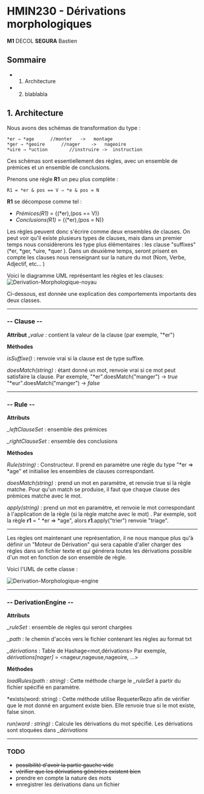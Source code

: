
# HMIN230 - Dérivations morphologiques
**M1** DECOL
**SEGURA** Bastien
## Sommaire

* 1. Architecture
* 2. blablabla



## 1. Architecture
Nous avons des schémas de transformation du type :

	*er ⇒ *age		//monter   ->   montage
	*ger ⇒ *geoire     	//nager    ->   nageoire
	*uire ⇒ *uction        //instruire ->  instruction
Ces schémas sont essentiellement des règles, avec un ensemble de prémices et un ensemble de conclusions.

Prenons une règle **R1** un peu plus complète : 
	
	R1 = *er & pos == V ⇒ *e & pos = N  
**R1** se décompose comme tel :
* *Prémices(R1)* =  {(*er),(pos == V)}
*  *Conclusions(R1)* = {(*er),(pos = N)}

Les règles peuvent donc s'écrire comme deux ensembles de clauses. On peut voir qu'il existe plusieurs types de clauses, mais dans un premier temps nous considèrerons les type plus élémentaires : les clause "suffixes" (*er, *ger, *uire, *quer ). 
Dans un deuxième temps, seront prisent en compte les clauses nous renseignant sur la nature du mot (Nom, Verbe, Adjectif, etc... )

Voici le diagramme UML représentant les règles et les clauses:
![Derivation-Morphologique-noyau](https://i.imgur.com/YuSoxpy.png)

Ci-dessous, est donnée une explication des comportements importants des deux classes.

-----

### -- Clause --
**Attribut**
*_value* : contient la valeur de la clause (par exemple, "*er")

**Méthodes**

*isSuffixe()* : renvoie vrai si la clause est de type suffixe.

*doesMatch(string)* : étant donné un mot, renvoie vrai si ce mot peut satisfaire la clause. 
Par exemple, 
"*er".doesMatch("manger") -> *true*
 "*eur".doesMatch("manger") -> *false*

------------

### -- Rule --
**Attributs**

*_leftClauseSet* : ensemble des prémices 

*_rightClauseSet* : ensemble des conclusions

**Méthodes**

*Rule(string)*  : Constructeur. Il prend en paramètre une règle du type "*er => *age" et initialise les ensembles de clauses correspondant.

*doesMatch(string)* : prend un mot en paramètre, et renvoie true si la règle matche. Pour qu'un match se produise, il faut que chaque clause des prémices matche avec le mot.	

*apply(string)* : prend un mot en paramètre, et renvoie le mot correspondant à l'application de la règle (si la règle matche avec le mot) . Par exemple, soit la règle **r1** = " *er => *age", alors **r1**.apply("trier") renvoie "triage".


--------

Les règles ont maintenant une représentation, il ne nous manque plus qu'à définir un "Moteur de Dérivation" qui sera capable d'aller charger des règles dans un fichier texte et qui générera toutes les dérivations possible d'un mot en fonction de son ensemble de règle. 

Voici l'UML de cette classe : 

![Derivation-Morphologique-engine](https://i.imgur.com/btkTbAr.png)


-----

### -- DerivationEngine --
**Attributs**

*_ruleSet* : ensemble de règles qui seront chargées

*_path* : le chemin d'accès vers le fichier contenant les règles au format txt

*_dérivations* : Table de Hashage<mot,dérivations> 
Par exemple, *dérivations[nager]* = <nageur,nageuse,nageoire, ...>

**Méthodes**

*loadRules(path : string)* : Cette méthode charge le *_ruleSet* à partir du fichier spécifié en paramètre.

*exists(word: string) : Cette méthode utilise RequeterRezo afin de vérifier que le mot donné en argument existe bien. Elle renvoie true si le mot existe, false sinon.

*run(word : string)* : Calcule les dérivations du mot spécifié. Les dérivations sont stoquées dans *_dérivations*



------------


### TODO

* ~~possibilité d'avoir la partie gauche vide~~
* ~~vérifier que les dérivations générées existent bien~~
* prendre en compte la nature des mots
* enregistrer les dérivations dans un fichier
